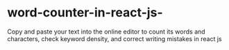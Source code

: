 # word-counter-in-react-js-
Copy and paste your text into the online editor to count its words and characters, check keyword density, and correct writing mistakes in react js 
